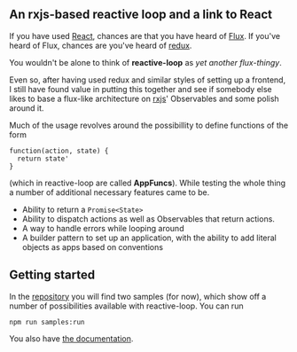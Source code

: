 ## An rxjs-based reactive loop and a link to React

If you have used [React][1], chances are that you have heard of [Flux][2].
If you've heard of Flux, chances are you've heard of [redux][3].

You wouldn't be alone to think of **reactive-loop** as _yet another flux-thingy_.

Even so, after having used redux and similar styles of setting up a frontend, I still have found value in putting this together and see if somebody else likes to base a flux-like architecture on [rxjs][4]' Observables and some polish around it.

Much of the usage revolves around the possibillity to define functions of the form

    function(action, state) {
      return state'
    }

(which in reactive-loop are called **AppFuncs**).
While testing the whole thing a number of additional necessary features came to be.

* Ability to return a `Promise<State>`
* Ability to dispatch actions as well as Observables that return actions.
* A way to handle errors while looping around
* A builder pattern to set up an application, with the ability to add literal objects as apps
  based on conventions

## Getting started

In the [repository][5] you will find two samples (for now), which show off a number of possibilities available with reactive-loop. You can run

    npm run samples:run

You also have [the documentation][6].

[1]: https://facebook.github.io/react/
[2]: https://facebook.github.io/flux/
[3]: http://redux.js.org
[4]: https://github.com/Reactive-Extensions/RxJS
[5]: https://github.com/flq/reactive-loop
[6]: http://realfiction.net/reactive-loop/